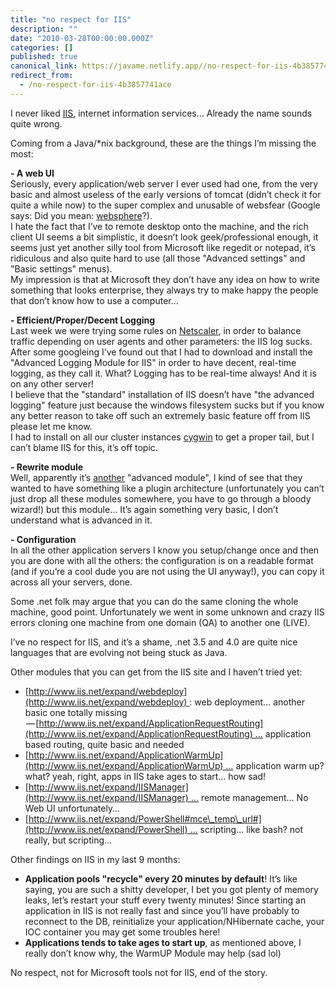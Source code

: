 ```yaml
---
title: "no respect for IIS"
description: ""
date: "2010-03-28T00:00:00.000Z"
categories: []
published: true
canonical_link: https://javame.netlify.app//no-respect-for-iis-4b3857741ace
redirect_from:
  - /no-respect-for-iis-4b3857741ace
---
```


I never liked [IIS](http://www.iis.net/), internet information services… Already the name sounds quite wrong.

Coming from a Java/\*nix background, these are the things I’m missing the most:

**\- A web UI**  
Seriously, every application/web server I ever used had one, from the very basic and almost useless of the early versions of tomcat (didn’t check it for quite a while now) to the super complex and unusable of websfear (Google says: Did you mean: [websphere](http://www-01.ibm.com/software/websphere/)?).  
I hate the fact that I’ve to remote desktop onto the machine, and the rich client UI seems a bit simplistic, it doesn’t look geek/professional enough, it seems just yet another silly tool from Microsoft like regedit or notepad, it’s ridiculous and also quite hard to use (all those "Advanced settings" and "Basic settings" menus).  
My impression is that at Microsoft they don’t have any idea on how to write something that looks enterprise, they always try to make happy the people that don’t know how to use a computer…

**\- Efficient/Proper/Decent Logging**  
Last week we were trying some rules on [Netscaler](http://www.citrix.com/English/ps2/products/product.asp?contentID=21679), in order to balance traffic depending on user agents and other parameters: the IIS log sucks. After some googleing I’ve found out that I had to download and install the "Advanced Logging Module for IIS" in order to have decent, real-time logging, as they call it. What? Logging has to be real-time always! And it is on any other server!  
I believe that the "standard" installation of IIS doesn’t have "the advanced logging" feature just because the windows filesystem sucks but if you know any better reason to take off such an extremely basic feature off from IIS please let me know.  
I had to install on all our cluster instances [cygwin](http://www.cygwin.com/) to get a proper tail, but I can’t blame IIS for this, it’s off topic.

**\- Rewrite module**  
Well, apparently it’s [another](http://www.iis.net/expand/URLRewrite) "advanced module", I kind of see that they wanted to have something like a plugin architecture (unfortunately you can’t just drop all these modules somewhere, you have to go through a bloody wizard!) but this module… It’s again something very basic, I don’t understand what is advanced in it.

**\- Configuration**  
In all the other application servers I know you setup/change once and then you are done with all the others: the configuration is on a readable format (and if you’re a cool dude you are not using the UI anyway!), you can copy it across all your servers, done.

Some .net folk may argue that you can do the same cloning the whole machine, good point. Unfortunately we went in some unknown and crazy IIS errors cloning one machine from one domain (QA) to another one (LIVE).

I’ve no respect for IIS, and it’s a shame, .net 3.5 and 4.0 are quite nice languages that are evolving not being stuck as Java.

Other modules that you can get from the IIS site and I haven’t tried yet:

-   [http://www.iis.net/expand/webdeploy](http://www.iis.net/expand/webdeploy) : web deployment… another basic one totally missing  
     — [http://www.iis.net/expand/ApplicationRequestRouting](http://www.iis.net/expand/ApplicationRequestRouting) … application based routing, quite basic and needed
-   [http://www.iis.net/expand/ApplicationWarmUp](http://www.iis.net/expand/ApplicationWarmUp) … application warm up? what? yeah, right, apps in IIS take ages to start… how sad!
-   [http://www.iis.net/expand/IISManager](http://www.iis.net/expand/IISManager) … remote management… No Web UI unfortunately…
-   [http://www.iis.net/expand/PowerShell#mce\_temp\_url#](http://www.iis.net/expand/PowerShell) … scripting… like bash? not really, but scripting…

Other findings on IIS in my last 9 months:

-   **Application pools "recycle" every 20 minutes by default**! It’s like saying, you are such a shitty developer, I bet you got plenty of memory leaks, let’s restart your stuff every twenty minutes! Since starting an application in IIS is not really fast and since you’ll have probably to reconnect to the DB, reinitialize your application/NHibernate cache, your IOC container you may get some troubles here!
-   **Applications tends to take ages to start up**, as mentioned above, I really don’t know why, the WarmUP Module may help (sad lol)

No respect, not for Microsoft tools not for IIS, end of the story.
